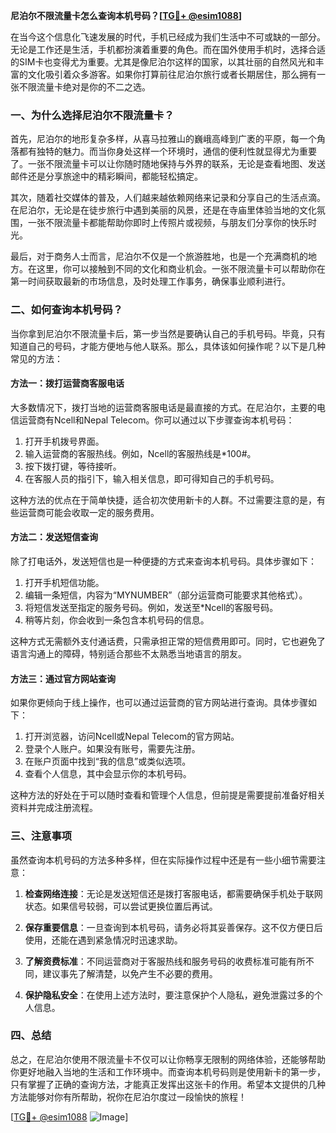 **尼泊尔不限流量卡怎么查询本机号码？[[TG💪+ @esim1088](https://t.me/s/esim1088)]**

在当今这个信息化飞速发展的时代，手机已经成为我们生活中不可或缺的一部分。无论是工作还是生活，手机都扮演着重要的角色。而在国外使用手机时，选择合适的SIM卡也变得尤为重要。尤其是像尼泊尔这样的国家，以其壮丽的自然风光和丰富的文化吸引着众多游客。如果你打算前往尼泊尔旅行或者长期居住，那么拥有一张不限流量卡绝对是你的不二之选。

### 一、为什么选择尼泊尔不限流量卡？

首先，尼泊尔的地形复杂多样，从喜马拉雅山的巍峨高峰到广袤的平原，每一个角落都有独特的魅力。而当你身处这样一个环境时，通信的便利性就显得尤为重要了。一张不限流量卡可以让你随时随地保持与外界的联系，无论是查看地图、发送邮件还是分享旅途中的精彩瞬间，都能轻松搞定。

其次，随着社交媒体的普及，人们越来越依赖网络来记录和分享自己的生活点滴。在尼泊尔，无论是在徒步旅行中遇到美丽的风景，还是在寺庙里体验当地的文化氛围，一张不限流量卡都能帮助你即时上传照片或视频，与朋友们分享你的快乐时光。

最后，对于商务人士而言，尼泊尔不仅是一个旅游胜地，也是一个充满商机的地方。在这里，你可以接触到不同的文化和商业机会。一张不限流量卡可以帮助你在第一时间获取最新的市场信息，及时处理工作事务，确保事业顺利进行。

### 二、如何查询本机号码？

当你拿到尼泊尔不限流量卡后，第一步当然是要确认自己的手机号码。毕竟，只有知道自己的号码，才能方便地与他人联系。那么，具体该如何操作呢？以下是几种常见的方法：

#### 方法一：拨打运营商客服电话

大多数情况下，拨打当地的运营商客服电话是最直接的方式。在尼泊尔，主要的电信运营商有Ncell和Nepal Telecom。你可以通过以下步骤查询本机号码：

1. 打开手机拨号界面。
2. 输入运营商的客服热线。例如，Ncell的客服热线是*100#。
3. 按下拨打键，等待接听。
4. 在客服人员的指引下，输入相关信息，即可得知自己的手机号码。

这种方法的优点在于简单快捷，适合初次使用新卡的人群。不过需要注意的是，有些运营商可能会收取一定的服务费用。

#### 方法二：发送短信查询

除了打电话外，发送短信也是一种便捷的方式来查询本机号码。具体步骤如下：

1. 打开手机短信功能。
2. 编辑一条短信，内容为“MYNUMBER”（部分运营商可能要求其他格式）。
3. 将短信发送至指定的服务号码。例如，发送至*Ncell的客服号码。
4. 稍等片刻，你会收到一条包含本机号码的信息。

这种方式无需额外支付通话费，只需承担正常的短信费用即可。同时，它也避免了语言沟通上的障碍，特别适合那些不太熟悉当地语言的朋友。

#### 方法三：通过官方网站查询

如果你更倾向于线上操作，也可以通过运营商的官方网站进行查询。具体步骤如下：

1. 打开浏览器，访问Ncell或Nepal Telecom的官方网站。
2. 登录个人账户。如果没有账号，需要先注册。
3. 在账户页面中找到“我的信息”或类似选项。
4. 查看个人信息，其中会显示你的本机号码。

这种方法的好处在于可以随时查看和管理个人信息，但前提是需要提前准备好相关资料并完成注册流程。

### 三、注意事项

虽然查询本机号码的方法多种多样，但在实际操作过程中还是有一些小细节需要注意：

1. **检查网络连接**：无论是发送短信还是拨打客服电话，都需要确保手机处于联网状态。如果信号较弱，可以尝试更换位置后再试。
   
2. **保存重要信息**：一旦查询到本机号码，请务必将其妥善保存。这不仅方便日后使用，还能在遇到紧急情况时迅速求助。

3. **了解资费标准**：不同运营商对于客服热线和服务号码的收费标准可能有所不同，建议事先了解清楚，以免产生不必要的费用。

4. **保护隐私安全**：在使用上述方法时，要注意保护个人隐私，避免泄露过多的个人信息。

### 四、总结

总之，在尼泊尔使用不限流量卡不仅可以让你畅享无限制的网络体验，还能够帮助你更好地融入当地的生活和工作环境中。而查询本机号码则是使用新卡的第一步，只有掌握了正确的查询方法，才能真正发挥出这张卡的作用。希望本文提供的几种方法能够对你有所帮助，祝你在尼泊尔度过一段愉快的旅程！

[[TG💪+ @esim1088](https://t.me/s/esim1088) ![Image](https://i.postimg.cc/4NQfJmqS/Snipaste-2025-05-13-00-14-12.png)]